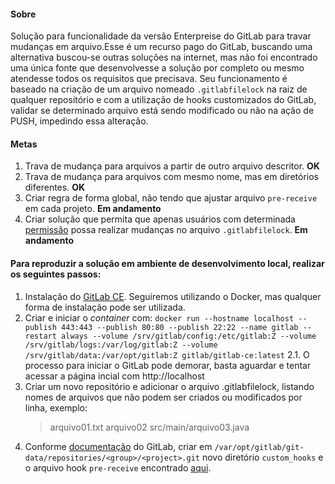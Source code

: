 #### Sobre
Solução para funcionalidade da versão Enterpreise do GitLab para travar mudanças em arquivo.Esse é um recurso pago do GitLab, buscando uma alternativa buscou-se outras soluções na internet, mas não foi encontrado uma única fonte que desenvolvesse a solução por completo ou mesmo atendesse todos os requisitos que precisava.
Seu funcionamento é baseado na criação de um arquivo nomeado `.gitlabfilelock` na raiz de qualquer repositório e com a utilização de hooks customizados do GitLab, validar se determinado arquivo está sendo modificado ou não na ação de PUSH, impedindo essa alteração.

#### Metas
1. Trava de mudança para arquivos a partir de outro arquivo descritor. **OK**
2. Trava de mudança para arquivos com mesmo nome, mas em diretórios diferentes. **OK**
3. Criar regra de forma global, não tendo que ajustar arquivo `pre-receive` em cada projeto. **Em andamento**
4. Criar solução que permita que apenas usuários com determinada [permissão](https://docs.gitlab.com/ee/user/permissions.html)  possa realizar mudanças no arquivo `.gitlabfilelock`. **Em andamento**

#### Para reproduzir a solução em ambiente de desenvolvimento local, realizar os seguintes passos:
1. Instalação do [GitLab CE](https://about.gitlab.com/installation/). Seguiremos utilizando o Docker, mas qualquer forma de instalação pode ser utilizada.
2. Criar e iniciar o _container_  com:
`docker run --hostname localhost --publish 443:443 --publish 80:80 --publish 22:22 --name gitlab --restart always --volume /srv/gitlab/config:/etc/gitlab:Z --volume /srv/gitlab/logs:/var/log/gitlab:Z --volume /srv/gitlab/data:/var/opt/gitlab:Z gitlab/gitlab-ce:latest`
    2.1. O processo para iniciar o GitLab pode demorar, basta aguardar e tentar acessar a página incial com http://localhost
3. Criar um novo repositório e adicionar o arquivo .gitlabfilelock, listando nomes de arquivos que não podem ser criados ou modificados por linha, exemplo:
    > arquivo01.txt
    > arquivo02
    > src/main/arquivo03.java
4. Conforme [documentação](https://docs.gitlab.com/ee/administration/custom_hooks.html) do GitLab, criar em `/var/opt/gitlab/git-data/repositories/<group>/<project>.git` novo diretório `custom_hooks` e o arquivo hook `pre-receive` encontrado [aqui]().
